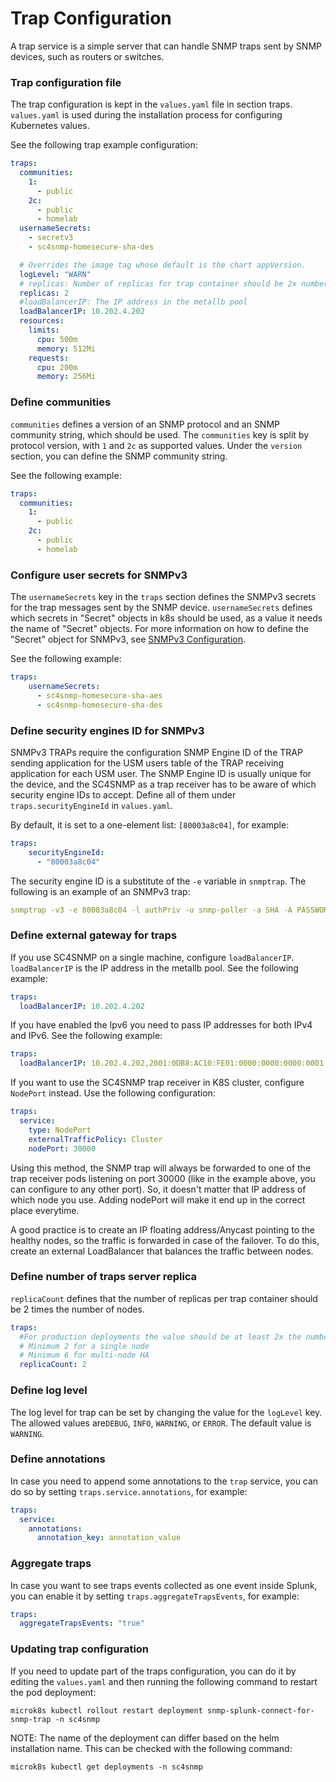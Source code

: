 # Trap Configuration

A trap service is a simple server that can handle SNMP traps sent by SNMP devices, such as routers or switches.   

### Trap configuration file

The trap configuration is kept in the `values.yaml` file in section traps.
`values.yaml` is used during the installation process for configuring Kubernetes values.

See the following trap example configuration:
```yaml
traps:
  communities:
    1:
      - public 
    2c:
      - public
      - homelab
  usernameSecrets:
    - secretv3
    - sc4snmp-homesecure-sha-des

  # Overrides the image tag whose default is the chart appVersion.
  logLevel: "WARN"
  # replicas: Number of replicas for trap container should be 2x number of nodes
  replicas: 2
  #loadBalancerIP: The IP address in the metallb pool
  loadBalancerIP: 10.202.4.202
  resources: 
    limits:
      cpu: 500m
      memory: 512Mi
    requests:
      cpu: 200m
      memory: 256Mi  
```

### Define communities 
`communities` defines a version of an SNMP protocol and an SNMP community string, which should be used. 
The `communities` key is split by protocol version, with `1` and `2c` as supported values. Under the `version` section, you can define the SNMP community string.

See the following example: 
```yaml
traps:
  communities:
    1:
      - public 
    2c:
      - public
      - homelab
```

### Configure user secrets for SNMPv3 
The `usernameSecrets` key in the `traps` section defines the SNMPv3 secrets for the trap messages sent by the SNMP device. `usernameSecrets` defines which secrets 
in "Secret" objects in k8s should be used, as a value it needs the name of "Secret" objects. 
For more information on how to define the "Secret" object for SNMPv3, see [SNMPv3 Configuration](snmpv3-configuration.md).

See the following example:
```yaml
traps:
    usernameSecrets:
      - sc4snmp-homesecure-sha-aes
      - sc4snmp-homesecure-sha-des
```   

### Define security engines ID for SNMPv3

SNMPv3 TRAPs require the configuration SNMP Engine ID of the TRAP sending application for the USM users table of the TRAP receiving 
application for each USM user. The SNMP Engine ID is usually unique for the device, and the SC4SNMP as a trap receiver has to be aware of 
which security engine IDs to accept. Define all of them under `traps.securityEngineId` in `values.yaml`.

By default, it is set to a one-element list: `[80003a8c04]`, for example: 

```yaml
traps:
    securityEngineId: 
      - "80003a8c04"
```

The security engine ID is a substitute of the `-e` variable in `snmptrap`.
The following is an example of an SNMPv3 trap:

```yaml
snmptrap -v3 -e 80003a8c04 -l authPriv -u snmp-poller -a SHA -A PASSWORD1 -x AES -X PASSWORD1 10.202.13.233 '' 1.3.6.1.2.1.2.2.1.1.1
```

### Define external gateway for traps

If you use SC4SNMP on a single machine, configure `loadBalancerIP`.
`loadBalancerIP` is the IP address in the metallb pool. 
See the following example:

```yaml
traps:
  loadBalancerIP: 10.202.4.202
```
If you have enabled the Ipv6 you need to pass IP addresses for both IPv4 and IPv6.
See the following example:

```yaml
traps:
  loadBalancerIP: 10.202.4.202,2001:0DB8:AC10:FE01:0000:0000:0000:0001
```

If you want to use the SC4SNMP trap receiver in K8S cluster, configure `NodePort` instead. Use the following configuration:

```yaml
traps:
  service: 
    type: NodePort
    externalTrafficPolicy: Cluster
    nodePort: 30000
```

Using this method, the SNMP trap will always be forwarded to one of the trap receiver pods listening on port 30000 (like in the
example above, you can configure to any other port). So, it doesn't matter that IP address of which node you use. Adding
nodePort will make it end up in the correct place everytime. 

A good practice is to create an IP floating address/Anycast pointing to the healthy nodes, so the traffic is forwarded in case of the
failover. To do this, create an external LoadBalancer that balances the traffic between nodes.

### Define number of traps server replica
`replicaCount` defines that the number of replicas per trap container should be 2 times the number of nodes.
```yaml
traps:
  #For production deployments the value should be at least 2x the number of nodes
  # Minimum 2 for a single node
  # Minimum 6 for multi-node HA
  replicaCount: 2
```

### Define log level
The log level for trap can be set by changing the value for the `logLevel` key. The allowed values are`DEBUG`, `INFO`, `WARNING`, or `ERROR`. 
The default value is `WARNING`.

### Define annotations
In case you need to append some annotations to the `trap` service, you can do so by setting `traps.service.annotations`, for example:

```yaml
traps:
  service:
    annotations:
      annotation_key: annotation_value
```

### Aggregate traps
In case you want to see traps events collected as one event inside Splunk, you can enable it by setting `traps.aggregateTrapsEvents`, for example:
```yaml
traps:
  aggregateTrapsEvents: "true"
```

### Updating trap configuration
If you need to update part of the traps configuration, you can do it by editing the `values.yaml` and then running the following command to restart the pod deployment:
```
microk8s kubectl rollout restart deployment snmp-splunk-connect-for-snmp-trap -n sc4snmp
```

NOTE: The name of the deployment can differ based on the helm installation name. This can be checked with the following command: 
```
microk8s kubectl get deployments -n sc4snmp
```
